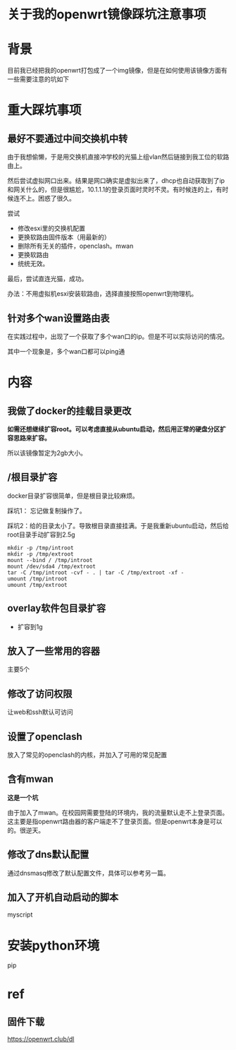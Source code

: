 # 关于我的openwrt镜像踩坑注意事项


# 背景

目前我已经把我的openwrt打包成了一个img镜像，但是在如何使用该镜像方面有一些需要注意的坑如下



# 重大踩坑事项



## 最好不要通过中间交换机中转

由于我想偷懒，于是用交换机直接冲学校的光猫上组vlan然后链接到我工位的软路由上。

然后尝试虚拟网口出来。结果是网口确实是虚拟出来了，dhcp也自动获取到了ip和网关什么的，但是很尴尬，10.1.1.1的登录页面时灵时不灵。有时候连的上，有时候连不上。困惑了很久。

尝试

- 修改esxi里的交换机配置
- 更换软路由固件版本（用最新的）
- 删除所有无关的插件，openclash。mwan
- 更换软路由
- 统统无效。



最后，尝试直连光猫，成功。

办法：不用虚拟机esxi安装软路由，选择直接按照openwrt到物理机。

## 针对多个wan设置路由表

在实践过程中，出现了一个获取了多个wan口的ip。但是不可以实际访问的情况。

其中一个现象是，多个wan口都可以ping通



# 内容



## 我做了docker的挂载目录更改

**如需还想继续扩容root。可以考虑直接从ubuntu启动，然后用正常的硬盘分区扩容思路来扩容。**

所以该镜像暂定为2gb大小。



## /根目录扩容

docker目录扩容很简单，但是根目录比较麻烦。

踩坑1： 忘记做复制操作了。

踩坑2：给的目录太小了。导致根目录直接挂满。于是我重新ubuntu启动，然后给root目录手动扩容到2.5g
```
mkdir -p /tmp/introot
mkdir -p /tmp/extroot
mount --bind / /tmp/introot
mount /dev/sda4 /tmp/extroot
tar -C /tmp/introot -cvf - . | tar -C /tmp/extroot -xf -
umount /tmp/introot
umount /tmp/extroot
```

## overlay软件包目录扩容
- 扩容到1g







## 放入了一些常用的容器

主要5个



## 修改了访问权限

让web和ssh默认可访问



## 设置了openclash

放入了常见的openclash的内核，并加入了可用的常见配置



## 含有mwan

**这是一个坑**

由于加入了mwan。在校园网需要登陆的环境内，我的流量默认走不上登录页面。这主要是指openwrt路由器的客户端走不了登录页面。但是openwrt本身是可以的。很逆天。



## 修改了dns默认配置

通过dnsmasq修改了默认配置文件，具体可以参考另一篇。



## 加入了开机自动启动的脚本

myscript



# 安装python环境

pip



# ref



## 固件下载

https://openwrt.club/dl


